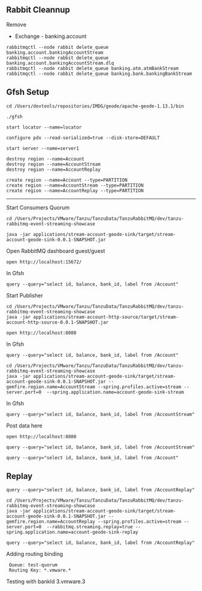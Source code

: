 
## Rabbit Cleannup 

Remove
- Exchange - banking.account


```shell
rabbitmqctl --node rabbit delete_queue banking.account.bankingAccountStream
rabbitmqctl --node rabbit delete_queue banking.account.bankingAccountStream.dlq
rabbitmqctl --node rabbit delete_queue banking.atm.atmBankStream
rabbitmqctl --node rabbit delete_queue banking.bank.bankingBankStream
```

## Gfsh Setup 

```shell
cd /Users/devtools/repositories/IMDG/geode/apache-geode-1.13.1/bin
```

```shell
./gfsh
```

```shell
start locator --name=locator
```

```shell
configure pdx --read-serialized=true --disk-store=DEFAULT
```

```shell
start server --name=server1
```

```shell
destroy region --name=Account
destroy region --name=AccountStream
destroy region --name=AccountReplay
```

```shell
create region --name=Account --type=PARTITION
create region --name=AccountStream --type=PARTITION
create region --name=AccountReplay --type=PARTITION
```

-------------------


Start Consumers Quorum

```shell
cd /Users/Projects/VMware/Tanzu/TanzuData/TanzuRabbitMQ/dev/tanzu-rabbitmq-event-streaming-showcase
```
```shell
java -jar applications/stream-account-geode-sink/target/stream-account-geode-sink-0.0.1-SNAPSHOT.jar
```

Open RabbitMQ dashboard guest/guest
```shell
open http://localhost:15672/
```


In Gfsh

```shell
query --query="select id, balance, bank_id, label from /Account"
```

Start Publisher

```shell
cd /Users/Projects/VMware/Tanzu/TanzuData/TanzuRabbitMQ/dev/tanzu-rabbitmq-event-streaming-showcase
java -jar applications/stream-account-http-source/target/stream-account-http-source-0.0.1-SNAPSHOT.jar
```


```shell
open http://localhost:8080
```


In Gfsh 

```shell
query --query="select id, balance, bank_id, label from /Account"
```



```shell
cd /Users/Projects/VMware/Tanzu/TanzuData/TanzuRabbitMQ/dev/tanzu-rabbitmq-event-streaming-showcase
java -jar applications/stream-account-geode-sink/target/stream-account-geode-sink-0.0.1-SNAPSHOT.jar --gemfire.region.name=AccountStream --spring.profiles.active=stream --server.port=0  --spring.application.name=account-geode-sink-stream
```

In Gfsh

```shell
query --query="select id, balance, bank_id, label from /AccountStream"
```


Post data here

```shell
open http://localhost:8080
```


```shell
query --query="select id, balance, bank_id, label from /AccountStream"
```


```shell
query --query="select id, balance, bank_id, label from /Account"
```



## Replay

```shell
query --query="select id, balance, bank_id, label from /AccountReplay"
```

```shell
cd /Users/Projects/VMware/Tanzu/TanzuData/TanzuRabbitMQ/dev/tanzu-rabbitmq-event-streaming-showcase
java -jar applications/stream-account-geode-sink/target/stream-account-geode-sink-0.0.1-SNAPSHOT.jar --gemfire.region.name=AccountReplay --spring.profiles.active=stream --server.port=0  --rabbitmq.streaming.replay=true --spring.application.name=account-geode-sink-replay
```


```shell
query --query="select id, balance, bank_id, label from /AccountReplay"
```


Adding routing binding

```
 Queue: test-quorum
 Routing Key: *.vmware.*	
```

Testing with bankId 3.vmware.3